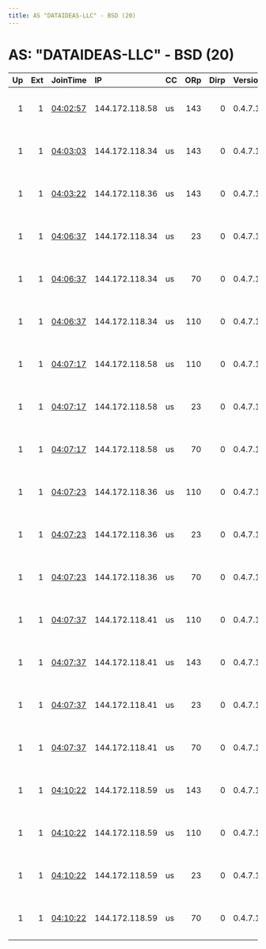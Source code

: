 ```yaml
---
title: AS "DATAIDEAS-LLC" - BSD (20)
---
```


# AS: "DATAIDEAS-LLC" - BSD (20)

|   Up |   Ext | JoinTime                                                                                              | IP             | CC   |   ORp |   Dirp | Version   | Contact                      | Nickname   |   eFamMembers |
|-----:|------:|:------------------------------------------------------------------------------------------------------|:---------------|:-----|------:|-------:|:----------|:-----------------------------|:-----------|--------------:|
|    1 |     1 | [04:02:57](https://nusenu.github.io/OrNetStats/w/relay/E36668B277A7AD9C0477A7A0BA1A2A2AE2D5B389.html) | 144.172.118.58 | us   |   143 |      0 | 0.4.7.13  | Neel Chauhan &lt;neel AT nee | QeruExit13 |            26 |
|    1 |     1 | [04:03:03](https://nusenu.github.io/OrNetStats/w/relay/31F71876090E89C96093F0F46FFD6B5F70917D1D.html) | 144.172.118.34 | us   |   143 |      0 | 0.4.7.13  | Neel Chauhan &lt;neel AT nee | QeruExit1  |            26 |
|    1 |     1 | [04:03:22](https://nusenu.github.io/OrNetStats/w/relay/5894203F8D2B77EC3B6DDB8FFAB5B30450B9D912.html) | 144.172.118.36 | us   |   143 |      0 | 0.4.7.13  | Neel Chauhan &lt;neel AT nee | QeruExit5  |            26 |
|    1 |     1 | [04:06:37](https://nusenu.github.io/OrNetStats/w/relay/43541EB7C0A78AA22DB85CA6229479CC517CF278.html) | 144.172.118.34 | us   |    23 |      0 | 0.4.7.13  | Neel Chauhan &lt;neel AT nee | QeruExit4  |            26 |
|    1 |     1 | [04:06:37](https://nusenu.github.io/OrNetStats/w/relay/59B2AB969829757F94624EB0D472EAE56D59639A.html) | 144.172.118.34 | us   |    70 |      0 | 0.4.7.13  | Neel Chauhan &lt;neel AT nee | QeruExit3  |            26 |
|    1 |     1 | [04:06:37](https://nusenu.github.io/OrNetStats/w/relay/AB918A463A728166232CDCCA9571F369C04F4C5B.html) | 144.172.118.34 | us   |   110 |      0 | 0.4.7.13  | Neel Chauhan &lt;neel AT nee | QeruExit2  |            26 |
|    1 |     1 | [04:07:17](https://nusenu.github.io/OrNetStats/w/relay/07F1E8498D60E3342D1DF1913F12FB6EC251817C.html) | 144.172.118.58 | us   |   110 |      0 | 0.4.7.13  | Neel Chauhan &lt;neel AT nee | QeruExit14 |            26 |
|    1 |     1 | [04:07:17](https://nusenu.github.io/OrNetStats/w/relay/7DF6A31CB89E63062CE889BC5C5FC2782EB7A62B.html) | 144.172.118.58 | us   |    23 |      0 | 0.4.7.13  | Neel Chauhan &lt;neel AT nee | QeruExit16 |            26 |
|    1 |     1 | [04:07:17](https://nusenu.github.io/OrNetStats/w/relay/C2A4738F9F505831CD79795D0930338A62E78957.html) | 144.172.118.58 | us   |    70 |      0 | 0.4.7.13  | Neel Chauhan &lt;neel AT nee | QeruExit15 |            26 |
|    1 |     1 | [04:07:23](https://nusenu.github.io/OrNetStats/w/relay/9A3D8BB34690E6206B8BD2FD0C8B23AFEA75BB26.html) | 144.172.118.36 | us   |   110 |      0 | 0.4.7.13  | Neel Chauhan &lt;neel AT nee | QeruExit6  |            26 |
|    1 |     1 | [04:07:23](https://nusenu.github.io/OrNetStats/w/relay/9D0FFC46ADADCB06B1645B0B5C3CC6DBC4B05D4B.html) | 144.172.118.36 | us   |    23 |      0 | 0.4.7.13  | Neel Chauhan &lt;neel AT nee | QeruExit8  |            26 |
|    1 |     1 | [04:07:23](https://nusenu.github.io/OrNetStats/w/relay/C52E35F8A726997B69B52CFC1EEA01EDD5009498.html) | 144.172.118.36 | us   |    70 |      0 | 0.4.7.13  | Neel Chauhan &lt;neel AT nee | QeruExit7  |            26 |
|    1 |     1 | [04:07:37](https://nusenu.github.io/OrNetStats/w/relay/4AD0637890C4236ED62D805E753F87A30E05560D.html) | 144.172.118.41 | us   |   110 |      0 | 0.4.7.13  | Neel Chauhan &lt;neel AT nee | QeruExit10 |            26 |
|    1 |     1 | [04:07:37](https://nusenu.github.io/OrNetStats/w/relay/A19B0104716FEF5B13403430E2544D544A238E5A.html) | 144.172.118.41 | us   |   143 |      0 | 0.4.7.13  | Neel Chauhan &lt;neel AT nee | QeruExit9  |            26 |
|    1 |     1 | [04:07:37](https://nusenu.github.io/OrNetStats/w/relay/A85D8814FF94F1DB5D56B0A51C3160D65DCCCA85.html) | 144.172.118.41 | us   |    23 |      0 | 0.4.7.13  | Neel Chauhan &lt;neel AT nee | QeruExit12 |            26 |
|    1 |     1 | [04:07:37](https://nusenu.github.io/OrNetStats/w/relay/E4E35376811D54910142328B9FFA7EA69B6C6D7B.html) | 144.172.118.41 | us   |    70 |      0 | 0.4.7.13  | Neel Chauhan &lt;neel AT nee | QeruExit11 |            26 |
|    1 |     1 | [04:10:22](https://nusenu.github.io/OrNetStats/w/relay/07B6A2CF1F702C2150FFBE53CFE9098FEEC8DA39.html) | 144.172.118.59 | us   |   143 |      0 | 0.4.7.13  | Neel Chauhan &lt;neel AT nee | QeruExit17 |            26 |
|    1 |     1 | [04:10:22](https://nusenu.github.io/OrNetStats/w/relay/099F7485F9F59876ECA206B4830922F391CD6B9B.html) | 144.172.118.59 | us   |   110 |      0 | 0.4.7.13  | Neel Chauhan &lt;neel AT nee | QeruExit18 |            26 |
|    1 |     1 | [04:10:22](https://nusenu.github.io/OrNetStats/w/relay/40CC871222EEA904F0A94C6FBA0FEDAA60A60812.html) | 144.172.118.59 | us   |    23 |      0 | 0.4.7.13  | Neel Chauhan &lt;neel AT nee | QeruExit20 |            26 |
|    1 |     1 | [04:10:22](https://nusenu.github.io/OrNetStats/w/relay/4AE6443D0281ED269B26CE3A46BB50E55EFB6CC4.html) | 144.172.118.59 | us   |    70 |      0 | 0.4.7.13  | Neel Chauhan &lt;neel AT nee | QeruExit19 |            26 |
